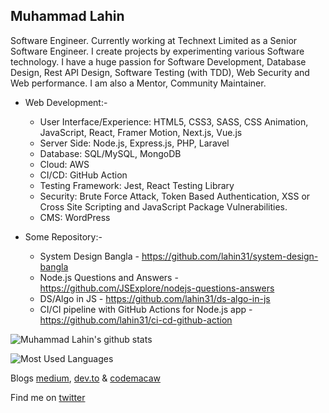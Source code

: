 ## Muhammad Lahin

Software Engineer. Currently working at Technext Limited as a Senior Software Engineer. I create projects by experimenting various Software technology. I have a huge passion for Software Development, Database Design, Rest API Design, Software Testing (with TDD), Web Security and Web performance. I am also a Mentor, Community Maintainer.

* Web Development:-
    * User Interface/Experience: HTML5, CSS3, SASS, CSS Animation, JavaScript, React, Framer Motion, Next.js, Vue.js
    * Server Side: Node.js, Express.js, PHP, Laravel
    * Database: SQL/MySQL, MongoDB
    * Cloud: AWS
    * CI/CD: GitHub Action
    * Testing Framework: Jest, React Testing Library
    * Security: Brute Force Attack, Token Based Authentication, XSS or Cross Site Scripting and JavaScript Package Vulnerabilities.
    * CMS: WordPress

* Some Repository:-
    * System Design Bangla - https://github.com/lahin31/system-design-bangla
    * Node.js Questions and Answers - https://github.com/JSExplore/nodejs-questions-answers
    * DS/Algo in JS - https://github.com/lahin31/ds-algo-in-js
    * CI/CI pipeline with GitHub Actions for Node.js app - https://github.com/lahin31/ci-cd-github-action

![Muhammad Lahin's github stats](https://github-readme-stats.vercel.app/api?username=lahin31&count_private=true)

![Most Used Languages](https://github-readme-stats.vercel.app/api/top-langs/?username=lahin31&layout=compact)

Blogs [medium](https://medium.com/@lahin31), [dev.to](https://dev.to/lahin31) & [codemacaw](http://codemacaw.com/)

Find me on [twitter](https://twitter.com/lahin31)
